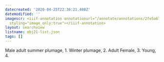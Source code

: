 ```yaml
---
datecreated: '2020-04-25T22:36:21.408Z'
datemodified: ''
imagescr: <iiif-annotation annotationurl="/annotate/annotations/2fe5a67c-8745-11ea-8731-5254008afee6.json"
  styling="image_only:true"></iiif-annotation>
layout: searchview
listname: obj21-list.json
tags: []
---
```

Male adult summer plumage, 1. Winter plumage, 2. Adult Female, 3. Young, 4.